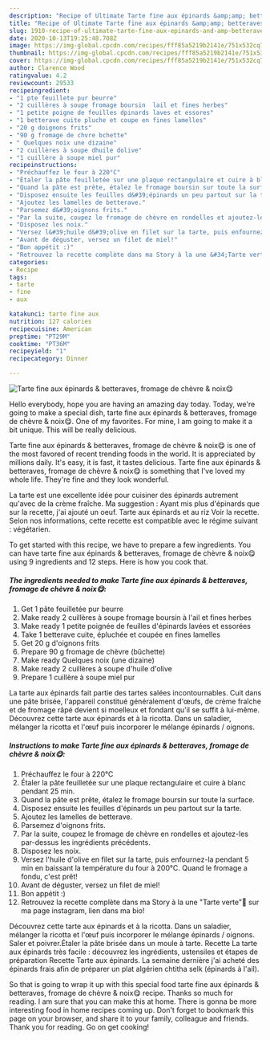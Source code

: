 ```yaml
---
description: "Recipe of Ultimate Tarte fine aux épinards &amp;amp; betteraves, fromage de chèvre &amp;amp; noix😋"
title: "Recipe of Ultimate Tarte fine aux épinards &amp;amp; betteraves, fromage de chèvre &amp;amp; noix😋"
slug: 1910-recipe-of-ultimate-tarte-fine-aux-epinards-and-amp-betteraves-fromage-de-chevre-and-amp-noix
date: 2020-10-13T19:25:48.708Z
image: https://img-global.cpcdn.com/recipes/fff85a5219b2141e/751x532cq70/tarte-fine-aux-epinards-betteraves-fromage-de-chevre-noix😋-photo-principale-de-la-recette.jpg
thumbnail: https://img-global.cpcdn.com/recipes/fff85a5219b2141e/751x532cq70/tarte-fine-aux-epinards-betteraves-fromage-de-chevre-noix😋-photo-principale-de-la-recette.jpg
cover: https://img-global.cpcdn.com/recipes/fff85a5219b2141e/751x532cq70/tarte-fine-aux-epinards-betteraves-fromage-de-chevre-noix😋-photo-principale-de-la-recette.jpg
author: Clarence Wood
ratingvalue: 4.2
reviewcount: 29533
recipeingredient:
- "1 pte feuillete pur beurre"
- "2 cuillères à soupe fromage boursin  lail et fines herbes"
- "1 petite poigne de feuilles dpinards laves et essores"
- "1 betterave cuite pluche et coupe en fines lamelles"
- "20 g doignons frits"
- "90 g fromage de chvre bchette"
- " Quelques noix une dizaine"
- "2 cuillères à soupe dhuile dolive"
- "1 cuillère à soupe miel pur"
recipeinstructions:
- "Préchauffez le four à 220°C"
- "Étaler la pâte feuilletée sur une plaque rectangulaire et cuire à blanc pendant 25 min."
- "Quand la pâte est prête, étalez le fromage boursin sur toute la surface."
- "Disposez ensuite les feuilles d&#39;épinards un peu partout sur la tarte."
- "Ajoutez les lamelles de betterave."
- "Parsemez d&#39;oignons frits."
- "Par la suite, coupez le fromage de chèvre en rondelles et ajoutez-les par-dessus les ingrédients précédents."
- "Disposez les noix."
- "Versez l&#39;huile d&#39;olive en filet sur la tarte, puis enfournez-la pendant 5 min en baissant la température du four à 200°C. Quand le fromage a fondu, c&#39;est prêt!"
- "Avant de déguster, versez un filet de miel!"
- "Bon appétit :)"
- "Retrouvez la recette complète dans ma Story à la une &#34;Tarte verte&#34;🥦 sur ma page instagram, lien dans ma bio!"
categories:
- Recipe
tags:
- tarte
- fine
- aux

katakunci: tarte fine aux 
nutrition: 127 calories
recipecuisine: American
preptime: "PT29M"
cooktime: "PT36M"
recipeyield: "1"
recipecategory: Dinner

---
```



![Tarte fine aux épinards &amp; betteraves, fromage de chèvre &amp; noix😋](https://img-global.cpcdn.com/recipes/fff85a5219b2141e/751x532cq70/tarte-fine-aux-epinards-betteraves-fromage-de-chevre-noix😋-photo-principale-de-la-recette.jpg)

Hello everybody, hope you are having an amazing day today. Today, we're going to make a special dish, tarte fine aux épinards &amp; betteraves, fromage de chèvre &amp; noix😋. One of my favorites. For mine, I am going to make it a bit unique. This will be really delicious.

Tarte fine aux épinards &amp; betteraves, fromage de chèvre &amp; noix😋 is one of the most favored of recent trending foods in the world. It is appreciated by millions daily. It's easy, it is fast, it tastes delicious. Tarte fine aux épinards &amp; betteraves, fromage de chèvre &amp; noix😋 is something that I've loved my whole life. They're fine and they look wonderful.

La tarte est une excellente idée pour cuisiner des épinards autrement qu&#39;avec de la crème fraîche. Ma suggestion : Ayant mis plus d&#39;épinards que sur la recette, j&#39;ai ajouté un oeuf. Tarte aux épinards et au riz Voir la recette. Selon nos informations, cette recette est compatible avec le régime suivant : végétarien.


To get started with this recipe, we have to prepare a few ingredients. You can have tarte fine aux épinards &amp; betteraves, fromage de chèvre &amp; noix😋 using 9 ingredients and 12 steps. Here is how you cook that.

<!--inarticleads1-->

##### The ingredients needed to make Tarte fine aux épinards &amp; betteraves, fromage de chèvre &amp; noix😋:

1. Get 1 pâte feuilletée pur beurre
1. Make ready 2 cuillères à soupe fromage boursin à l&#39;ail et fines herbes
1. Make ready 1 petite poignée de feuilles d&#39;épinards lavées et essorées
1. Take 1 betterave cuite, épluchée et coupée en fines lamelles
1. Get 20 g d&#39;oignons frits
1. Prepare 90 g fromage de chèvre (bûchette)
1. Make ready  Quelques noix (une dizaine)
1. Make ready 2 cuillères à soupe d&#39;huile d&#39;olive
1. Prepare 1 cuillère à soupe miel pur


La tarte aux épinards fait partie des tartes salées incontournables. Cuit dans une pâte brisée, l&#39;appareil constitué généralement d&#39;œufs, de crème fraîche et de fromage râpé devient si moelleux et fondant qu&#39;il se suffit à lui-même. Découvrez cette tarte aux épinards et à la ricotta. Dans un saladier, mélanger la ricotta et l&#39;œuf puis incorporer le mélange épinards / oignons. 

<!--inarticleads2-->

##### Instructions to make Tarte fine aux épinards &amp; betteraves, fromage de chèvre &amp; noix😋:

1. Préchauffez le four à 220°C
1. Étaler la pâte feuilletée sur une plaque rectangulaire et cuire à blanc pendant 25 min.
1. Quand la pâte est prête, étalez le fromage boursin sur toute la surface.
1. Disposez ensuite les feuilles d&#39;épinards un peu partout sur la tarte.
1. Ajoutez les lamelles de betterave.
1. Parsemez d&#39;oignons frits.
1. Par la suite, coupez le fromage de chèvre en rondelles et ajoutez-les par-dessus les ingrédients précédents.
1. Disposez les noix.
1. Versez l&#39;huile d&#39;olive en filet sur la tarte, puis enfournez-la pendant 5 min en baissant la température du four à 200°C. Quand le fromage a fondu, c&#39;est prêt!
1. Avant de déguster, versez un filet de miel!
1. Bon appétit :)
1. Retrouvez la recette complète dans ma Story à la une &#34;Tarte verte&#34;🥦 sur ma page instagram, lien dans ma bio!


Découvrez cette tarte aux épinards et à la ricotta. Dans un saladier, mélanger la ricotta et l&#39;œuf puis incorporer le mélange épinards / oignons. Saler et poivrer.Étaler la pâte brisée dans un moule à tarte. Recette La tarte aux épinards très facile : découvrez les ingrédients, ustensiles et étapes de préparation Recette Tarte aux épinards. La semaine dernière j&#39;ai acheté des épinards frais afin de préparer un plat algérien chtitha selk (épinards à l&#39;ail). 

So that is going to wrap it up with this special food tarte fine aux épinards &amp; betteraves, fromage de chèvre &amp; noix😋 recipe. Thanks so much for reading. I am sure that you can make this at home. There is gonna be more interesting food in home recipes coming up. Don't forget to bookmark this page on your browser, and share it to your family, colleague and friends. Thank you for reading. Go on get cooking!
